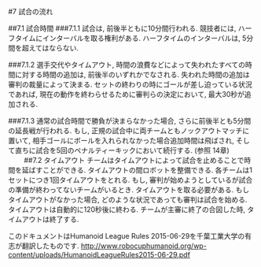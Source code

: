 #7 試合の流れ

##7.1 試合時間
###7.1.1
試合は, 前後半ともに10分間行われる. 競技者には, ハーフタイムにインターバルを取る権利がある. ハーフタイムのインターバルは, 5分間を超えてはならない.

###7.1.2
選手交代やタイムアウト, 時間の浪費などによって失われたすべての時間に対する時間の追加は, 前後半のいずれかでなされる. 失われた時間の追加は審判の裁量によって決まる. セットの終わりの時にゴールが差し迫っている状況であれば, 現在の動作を終わらせるために審判らの決定において, 最大30秒が追加される.

###7.1.3
通常の試合時間で勝負が決まらなかった場合, さらに前後半とも5分間の延長戦が行われる. もし, 正規の試合中に両チームともノックアウトマッチに置いて, 相手ゴールにボールを入れられなかった場合追加時間は飛ばされ, そして直ちに試合を5回のペナルティーキックにおいて続行する. (参照 14章)
　　
##7.2 タイムアウト
チームはタイムアウトによって試合を止めることで時間を延ばすことができる. タイムアウトの間ロボットを整備できる. 各チームは1セットにつき1回タイムアウトをとれる. もし, 審判が始めようとしているが試合の準備が終わってないチームがいるとき. タイムアウトを取る必要がある. もしタイムアウトがなかった場合, どのような状況であっても審判は試合を始める. タイムアウトは自動的に120秒後に終わる. チームが主審に終了の合図した時, タイムアウトは終了する.

このドキュメントはHumanoid League Rules 2015-06-29を千葉工業大学の有志が翻訳したものです.
<http://www.robocuphumanoid.org/wp-content/uploads/HumanoidLeagueRules2015-06-29.pdf>
